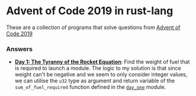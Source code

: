 # Advent of Code 2019 in rust-lang

These are a collection of programs that solve questions from [Advent of Code 2019](https://adventofcode.com/2019/)

### Answers
- **[Day 1: The Tyranny of the Rocket Equation](https://adventofcode.com/2019/day/1)**: Find the weight of fuel that is required to launch a module. The logic to my solution is that since weight can't be negative and we seem to only consider integer values, we can utilise the `u32` type as argument and return variable of the `sum_of_fuel_required` function defined in the [`day_one`](src/day_one.rs) module.
